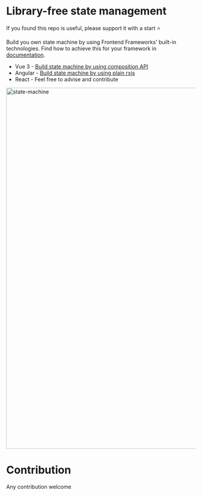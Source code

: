 # Library-free state management

If you found this repo is useful, please support it with a start :star:

Build you own state machine by using Frontend Frameworks' built-in technologies. Find how to achieve this for your framework in [documentation](https://lib-free-state.org/).

- Vue 3 - [Build state machine by using composition API](https://lib-free-state.org/vue3.html)
- Angular - [Build state machine by using plain rxjs](https://lib-free-state.org/angular.html)
- React - Feel free to advise and contribute

<img width="960" alt="state-machine" src="https://user-images.githubusercontent.com/5698884/211715628-f6416ebe-d78c-406e-acb7-335c0cc8c5d4.png">




# Contribution

Any contribution welcome

